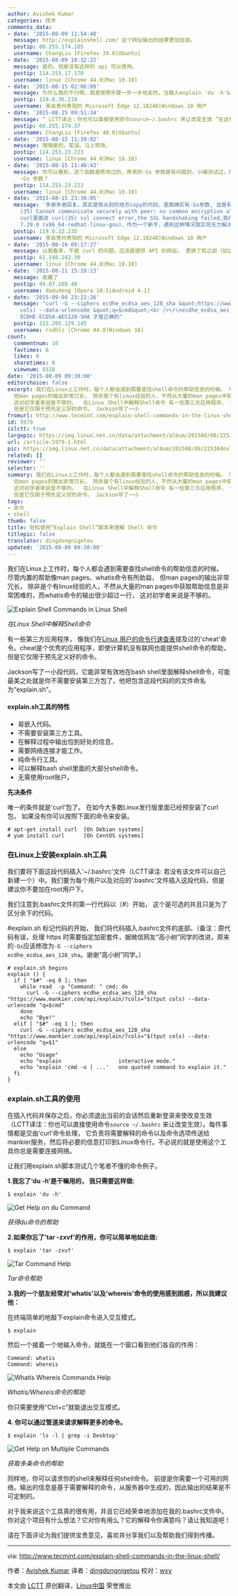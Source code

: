 ```yaml
---
author: Avishek Kumar
categories: 技术
comments_data:
- date: '2015-08-09 11:54:48'
  message: http://explainshell.com/ 这个网址输出的结果更加炫丽。
  postip: 60.255.174.185
  username: ChangLiu [Firefox 39.0|Ubuntu]
- date: '2015-08-09 18:32:22'
  message: 是的。但是没有这样的 api 可以使用。
  postip: 114.253.17.170
  username: linux [Chrome 44.0|Mac 10.10]
- date: '2015-08-15 02:06:09'
  message: 为什么我的不行啊，我是按照步骤一步一步地走的，当输入explain 'du -h'&nbsp;&nbsp;终端没有给出任何提示，求大神帮帮忙！qq1522387839
  postip: 119.0.36.219
  username: 来自贵州贵阳的 Microsoft Edge 12.10240|Windows 10 用户
- date: '2015-08-15 09:51:34'
  message: “ LCTT译注：你也可以直接使用命令source~/.bashrc 来让改变生效 ”在这句话中，应该把空格加上，为 source ~/.bashrc
  postip: 60.255.174.37
  username: ChangLiu [Firefox 40.0|Ubuntu]
- date: '2015-08-15 11:39:02'
  message: 哦哦是的，笔误。马上修改。
  postip: 114.253.23.223
  username: linux [Chrome 44.0|Mac 10.10]
- date: '2015-08-15 11:40:43'
  message: 你可以看到，这个函数是修改过的，原来的-Gs 参数是有问题的，小编测试过，所以采纳了修改后版本。也许你的 curl 版本/SSL 版本不同会导致一些问题？你试试换回
    -Gs 参数？
  postip: 114.253.23.223
  username: linux [Chrome 44.0|Mac 10.10]
- date: '2015-08-15 23:30:05'
  message: '多谢多谢回复，其实是我从别的地方copy的代码，里面确实有-Gs参数, 这是有问题的，你这篇文章里面的代码是正确的，但我挽回-G时，正如你所说，出现了ssl问题，提示curl:
    (35) Cannot communicate securely with peer: no common encryption algorithm(s).我在网上找了找，始终没有找到方法，man
    curl里面说 curl(35) ssl connect error,the SSL handshaking failed,我用的centos 7,curl的version是curl
    7.29.0 (x86_64-redhat-linux-gnu)，作为一个新手，遇到这种情况我实现无力解决，我只是想在通过这个方法更好地学习linux shell，望回'
  postip: 119.0.32.235
  username: 来自贵州贵阳的 Microsoft Edge 12.10240|Windows 10 用户
- date: '2015-08-16 09:17:27'
  message: 以我看来，不是 curl 的问题，应该是提供 API 的网站， 更换了和之前（如这篇文章最初写的时候）不同的加密算法，所以，响应更换参数即可。
  postip: 61.148.242.30
  username: linux [Chrome 44.0|Mac 10.10]
- date: '2015-08-21 15:19:13'
  message: 收藏了
  postip: 49.87.168.40
  username: dadudeng [Opera 10.5|Android 4.1]
- date: '2015-09-04 23:22:26'
  message: "curl -G --ciphers ecdhe_ecdsa_aes_128_sha &quot;https://www.mankier.com/api/explain/?cols=&quot;$(tput
    cols) --data-urlencode &quot;q=$cmd&quot;<br />\r\necdhe_ecdsa_aes_128_sha 改成
    ECDHE-ECDSA-AES128-SHA 才是正确的"
  postip: 115.205.129.145
  username: rsdhlz [Chrome 44.0|Windows 10]
count:
  commentnum: 10
  favtimes: 6
  likes: 0
  sharetimes: 0
  viewnum: 9318
date: '2015-08-09 09:30:00'
editorchoice: false
excerpt: 我们在Linux上工作时，每个人都会遇到需要查找shell命令的帮助信息的时候。 尽管内置的帮助像man pages、whatis命令有所助益，
  但man pages的输出非常冗长， 除非是个有linux经验的人，不然从大量的man pages中获取帮助信息是非常困难的，而whatis命令的输出很少超过一行，
  这对初学者来说是不够的。  在Linux Shell中解释Shell命令 有一些第三方应用程序， 像我们在Linux 用户的命令行速查表提及过的'cheat'命令。cheat是个优秀的应用程序，即使计算机没有联网也能提供shell命令的帮助，
  但是它仅限于预先定义好的命令。 Jackson写了一小
fromurl: http://www.tecmint.com/explain-shell-commands-in-the-linux-shell/
id: 5979
islctt: true
largepic: https://img.linux.net.cn/data/attachment/album/201508/08/225304ov78vvv47yz776zg.jpg
url: /article-5979-1.html
pic: https://img.linux.net.cn/data/attachment/album/201508/08/225304ov78vvv47yz776zg.jpg.thumb.jpg
related: []
reviewer: ''
selector: ''
summary: 我们在Linux上工作时，每个人都会遇到需要查找shell命令的帮助信息的时候。 尽管内置的帮助像man pages、whatis命令有所助益，
  但man pages的输出非常冗长， 除非是个有linux经验的人，不然从大量的man pages中获取帮助信息是非常困难的，而whatis命令的输出很少超过一行，
  这对初学者来说是不够的。  在Linux Shell中解释Shell命令 有一些第三方应用程序， 像我们在Linux 用户的命令行速查表提及过的'cheat'命令。cheat是个优秀的应用程序，即使计算机没有联网也能提供shell命令的帮助，
  但是它仅限于预先定义好的命令。 Jackson写了一小
tags:
- 命令
- shell
thumb: false
title: 轻松使用“Explain Shell”脚本来理解 Shell 命令
titlepic: false
translator: dingdongnigetou
updated: '2015-08-09 09:30:00'
---
```


我们在Linux上工作时，每个人都会遇到需要查找shell命令的帮助信息的时候。 尽管内置的帮助像man pages、whatis命令有所助益， 但man pages的输出非常冗长， 除非是个有linux经验的人，不然从大量的man pages中获取帮助信息是非常困难的，而whatis命令的输出很少超过一行， 这对初学者来说是不够的。


![Explain Shell Commands in Linux Shell](/data/attachment/album/201508/08/225304ov78vvv47yz776zg.jpg)


*在Linux Shell中解释Shell命令*


有一些第三方应用程序， 像我们在[Linux 用户的命令行速查表](http://www.tecmint.com/cheat-command-line-cheat-sheet-for-linux-users/)提及过的'cheat'命令。cheat是个优秀的应用程序，即使计算机没有联网也能提供shell命令的帮助， 但是它仅限于预先定义好的命令。


Jackson写了一小段代码，它能非常有效地在bash shell里面解释shell命令，可能最美之处就是你不需要安装第三方包了。他把包含这段代码的的文件命名为“explain.sh”。


#### explain.sh工具的特性


* 易嵌入代码。
* 不需要安装第三方工具。
* 在解释过程中输出恰到好处的信息。
* 需要网络连接才能工作。
* 纯命令行工具。
* 可以解释bash shell里面的大部分shell命令。
* 无需使用root账户。


**先决条件**


唯一的条件就是'curl'包了。 在如今大多数Linux发行版里面已经预安装了curl包， 如果没有你可以按照下面的命令来安装。



```
# apt-get install curl  [On Debian systems]
# yum install curl      [On CentOS systems]

```

### 在Linux上安装explain.sh工具


我们要将下面这段代码插入'~/.bashrc'文件（LCTT译注: 若没有该文件可以自己新建一个）中。我们要为每个用户以及对应的'.bashrc'文件插入这段代码，但是建议你不要加在root用户下。


我们注意到.bashrc文件的第一行代码以（#）开始， 这个是可选的并且只是为了区分余下的代码。


#explain.sh 标记代码的开始， 我们将代码插入.bashrc文件的底部。（备注：原代码有误，处理 https 时需要指定加密套件，据微信网友“高小树”同学的改进，原来的`-Gs`应该修改为`-G --ciphers ecdhe_ecdsa_aes_128_sha`。谢谢“高小树”同学。）



```
# explain.sh begins
explain () {
  if [ "$#" -eq 0 ]; then
    while read  -p "Command: " cmd; do
      curl -G --ciphers ecdhe_ecdsa_aes_128_sha "https://www.mankier.com/api/explain/?cols="$(tput cols) --data-urlencode "q=$cmd"
    done
    echo "Bye!"
  elif [ "$#" -eq 1 ]; then
    curl -G --ciphers ecdhe_ecdsa_aes_128_sha "https://www.mankier.com/api/explain/?cols="$(tput cols) --data-urlencode "q=$1"
  else
    echo "Usage"
    echo "explain                  interactive mode."
    echo "explain 'cmd -o | ...'   one quoted command to explain it."
  fi
}

```

### explain.sh工具的使用


在插入代码并保存之后，你必须退出当前的会话然后重新登录来使改变生效（LCTT译注：你也可以直接使用命令`source ~/.bashrc` 来让改变生效）。每件事情都是交由‘curl’命令处理， 它负责将需要解释的命令以及命令选项传送给mankier服务，然后将必要的信息打印到Linux命令行。不必说的就是使用这个工具你总是需要连接网络。


让我们用explain.sh脚本测试几个笔者不懂的命令例子。


**1.我忘了‘du -h’是干嘛用的， 我只需要这样做:**



```
$ explain 'du -h'

```

![Get Help on du Command](/data/attachment/album/201508/08/225305j6l3bs8m3smff83s.png)


*获得du命令的帮助*


**2.如果你忘了'tar -zxvf'的作用，你可以简单地如此做:**



```
$ explain 'tar -zxvf'

```

![Tar Command Help](/data/attachment/album/201508/08/225307vd5rd48dpko4pizi.png)


*Tar命令帮助*


**3.我的一个朋友经常对'whatis'以及'whereis'命令的使用感到困惑，所以我建议他：**


在终端简单的地敲下explain命令进入交互模式。



```
$ explain

```

然后一个接着一个地输入命令，就能在一个窗口看到他们各自的作用：



```
Command: whatis
Command: whereis

```

![Whatis Whereis Commands Help](/data/attachment/album/201508/08/225309xask5plqv6vm1mnl.png)


*Whatis/Whereis命令的帮助*


你只需要使用“Ctrl+c”就能退出交互模式。


**4. 你可以通过管道来请求解释更多的命令。**



```
$ explain 'ls -l | grep -i Desktop'

```

![Get Help on Multiple Commands](/data/attachment/album/201508/08/225311t9lb1w62hl9x9jzl.png)


*获取多条命令的帮助*


同样地，你可以请求你的shell来解释任何shell命令。 前提是你需要一个可用的网络。输出的信息是基于需要解释的命令，从服务器中生成的，因此输出的结果是不可定制的。


对于我来说这个工具真的很有用，并且它已经荣幸地添加在我的.bashrc文件中。你对这个项目有什么想法？它对你有用么？它的解释令你满意吗？请让我知道吧！


请在下面评论为我们提供宝贵意见，喜欢并分享我们以及帮助我们得到传播。




---


via: <http://www.tecmint.com/explain-shell-commands-in-the-linux-shell/>


作者：[Avishek Kumar](http://www.tecmint.com/author/avishek/) 译者：[dingdongnigetou](https://github.com/dingdongnigetou) 校对：[wxy](https://github.com/wxy)


本文由 [LCTT](https://github.com/LCTT/TranslateProject) 原创翻译，[Linux中国](https://linux.cn/) 荣誉推出